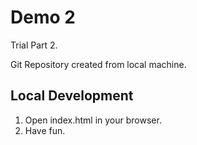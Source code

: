 # Demo 2

Trial Part 2. 

Git Repository created from local machine.

## Local Development

1. Open index.html in your browser.
2. Have fun.